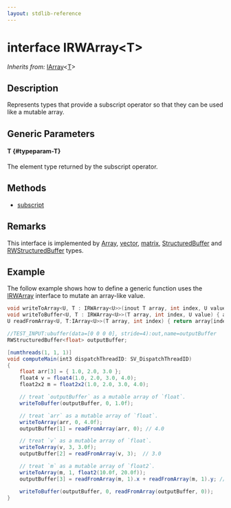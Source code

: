 ```yaml
---
layout: stdlib-reference
---
```


# interface IRWArray\<T\>

*Inherits from:* [IArray](/stdlib-reference/interfaces/iarray-01/index)\<[T](/stdlib-reference/interfaces/iarray-01/index#typeparam-T)\>

## Description

Represents types that provide a subscript operator so that they can be used like a mutable array.

## Generic Parameters

#### T {#typeparam-T}
The element type returned by the subscript operator.


## Methods

* [subscript](/stdlib-reference/interfaces/irwarray-0123/subscript)

## Remarks

This interface is implemented by <span class='code'><a href="/stdlib-reference/types/array-0/index" class="code_type">Array</a></span>, <span class='code'><a href="/stdlib-reference/types/vector/index" class="code_type">vector</a></span>, <span class='code'><a href="/stdlib-reference/types/matrix/index" class="code_type">matrix</a></span>, <span class='code'><a href="/stdlib-reference/types/structuredbuffer-0a/index" class="code_type">StructuredBuffer</a></span> and <span class='code'><a href="/stdlib-reference/types/rwstructuredbuffer-012c/index" class="code_type">RWStructuredBuffer</a></span> types.

## Example

The follow example shows how to define a generic function uses the <span class='code'><a href="/stdlib-reference/interfaces/irwarray-0123/index" class="code_type">IRWArray</a></span> interface to mutate an array-like value.
```csharp
void writeToArray<U, T : IRWArray<U>>(inout T array, int index, U value) { array[index] = value; }
void writeToBuffer<U, T : IRWArray<U>>(T array, int index, U value) { array[index] = value; }
U readFromArray<U, T:IArray<U>>(T array, int index) { return array[index]; }

//TEST_INPUT:ubuffer(data=[0 0 0 0], stride=4):out,name=outputBuffer
RWStructuredBuffer<float> outputBuffer;

[numthreads(1, 1, 1)]
void computeMain(int3 dispatchThreadID: SV_DispatchThreadID)
{
    float arr[3] = { 1.0, 2.0, 3.0 };
    float4 v = float4(1.0, 2.0, 3.0, 4.0);
    float2x2 m = float2x2(1.0, 2.0, 3.0, 4.0);

    // treat `outputBuffer` as a mutable array of `float`.
    writeToBuffer(outputBuffer, 0, 1.0f);

    // treat `arr` as a mutable array of `float`.
    writeToArray(arr, 0, 4.0f);
    outputBuffer[1] = readFromArray(arr, 0); // 4.0

    // treat `v` as a mutable array of `float`.
    writeToArray(v, 3, 3.0f);
    outputBuffer[2] = readFromArray(v, 3);  // 3.0

    // treat `m` as a mutable array of `float2`.
    writeToArray(m, 1, float2(10.0f, 20.0f));
    outputBuffer[3] = readFromArray(m, 1).x + readFromArray(m, 1).y; // 30.0

    writeToBuffer(outputBuffer, 0, readFromArray(outputBuffer, 0));
}
```


